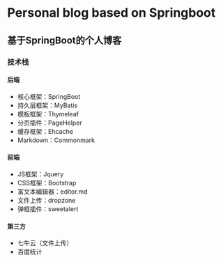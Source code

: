 # Personal blog based on Springboot

##  **基于SpringBoot的个人博客** 

### 技术栈

#### 后端

- 核心框架：SpringBoot
- 持久层框架：MyBatis
- 模板框架：Thymeleaf
- 分页插件：PageHelper
- 缓存框架：Ehcache
- Markdown：Commonmark

#### 前端

- JS框架：Jquery
- CSS框架：Bootstrap
- 富文本编辑器：editor.md
- 文件上传：dropzone
- 弹框插件：sweetalert

#### 第三方

- 七牛云（文件上传）
- 百度统计

